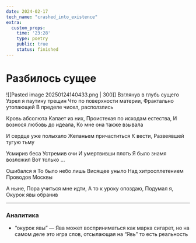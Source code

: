 ```yaml
---
date: 2024-02-17
tech_name: "crashed_into_existence"
extra:
  custom_props:
    time: '23:28'
    type: poetry
    public: true
    status: finished
---
```


# Разбилось сущее
![[Pasted image 20250124140433.png | 300]]
Взглянув в глубь сущего
Узрел я паутину трещин
Что по поверхности материи,
Фрактально утопающей 
В пределе чисел, расползлись 

Кровь абсолюта 
Капает из них,
Проистекая по исходам естества,
И вознося любовь до идеала,
Ко мне она также взывала

И сердце уже полыхало
Желаньем причаститься 
К вести,
Развеявшей тугую тьму

Усмирив беса
Устремив очи
И умертвивши плоть
Я было знамя возложил
Вот только …

Ошибался я
То было небо лишь
Висящее уныло
Над хитросплетением 
Проводов Москвы

А ныне,
Пора учиться мне идти,
А то к уроку опоздаю,
Подумал я,
Окурок явы обранив

___

### Аналитика
- “окурок явы” — Ява может восприниматься как марка сигарет, но на самом деле это игра слов, отсылающая на “Явь” то есть реальность 


